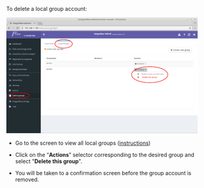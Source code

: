 
To delete a local group account:

![Removing a group account](../img/group_actions.png)

- Go to the screen to view all local groups ([instructions](viewing_users_groups.md))

- Click on the “**Actions**” selector corresponding to the desired group and select "**Delete this group**".

- You will be taken to a confirmation screen before the group account is removed.



